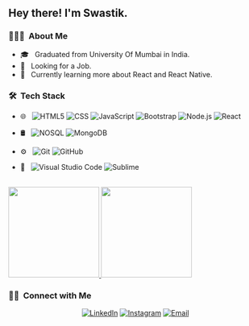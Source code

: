 <h2> Hey there! I'm Swastik.</h2>

<h3> 👨🏻‍💻 &nbsp;About Me </h3>

- 🎓 &nbsp; Graduated from University Of Mumbai in India.
- 💼 &nbsp; Looking for a Job.
- 🌱 &nbsp; Currently learning more about React and React Native.


<h3> 🛠 &nbsp;Tech Stack</h3>

- 🌐 &nbsp;
  ![HTML5](https://img.shields.io/badge/-HTML5-333333?style=flat&logo=HTML5)
  ![CSS](https://img.shields.io/badge/-CSS-333333?style=flat&logo=CSS3&logoColor=1572B6)
  ![JavaScript](https://img.shields.io/badge/-JavaScript-333333?style=flat&logo=javascript)
  ![Bootstrap](https://img.shields.io/badge/-Bootstrap-333333?style=flat&logo=bootstrap&logoColor=563D7C)
  ![Node.js](https://img.shields.io/badge/-Node.js-333333?style=flat&logo=node.js)
  ![React](https://img.shields.io/badge/-React-333333?style=flat&logo=react)
- 🛢 &nbsp;
  ![NOSQL](https://img.shields.io/badge/-NoSql-333333?style=flat&logo=no-sql)
  ![MongoDB](https://img.shields.io/badge/-MongoDB-333333?style=flat&logo=mongodb)
- ⚙️ &nbsp;
  ![Git](https://img.shields.io/badge/-Git-333333?style=flat&logo=git)
  ![GitHub](https://img.shields.io/badge/-GitHub-333333?style=flat&logo=github)
  
- 🔧 &nbsp;
  ![Visual Studio Code](https://img.shields.io/badge/-Visual%20Studio%20Code-333333?style=flat&logo=visual-studio-code&logoColor=007ACC)
  ![Sublime](https://img.shields.io/badge/-Sublime-333333?style=flat&logo=Sublime&logoColor=2C2255)
  

<br/>

<a href="https://github.com/Swastik">
  <img height="180em" src="https://github-readme-stats.vercel.app/api?username=SwastikSonkusare&theme=buefy&show_icons=true" />
  <img height="180em" src="https://github-readme-stats.vercel.app/api/top-langs/?username=SwastikSonkusare&theme=buefy&layout=compact" />
</a>

<br/>

<h3> 🤝🏻 &nbsp;Connect with Me </h3>

<p align="center">
<a href="https://www.linkedin.com/in/swastik-sonkusare-2b8679176"><img alt="LinkedIn" src="https://img.shields.io/badge/LinkedIn-Swastik%20Sonkusare-blue?style=flat-square&logo=linkedin"></a>
<a href="https://www.instagram.com/fire_bolt17/"><img alt="Instagram" src="https://img.shields.io/badge/Instagram-Swastik-blue?style=flat-square&logo=instagram"></a>
<a href="mailto:swastik.sonkusare18@gmail.com"><img alt="Email" src="https://img.shields.io/badge/Email-swastik.sonkusare18@gmail.com-blue?style=flat-square&logo=gmail"></a>
</p>

